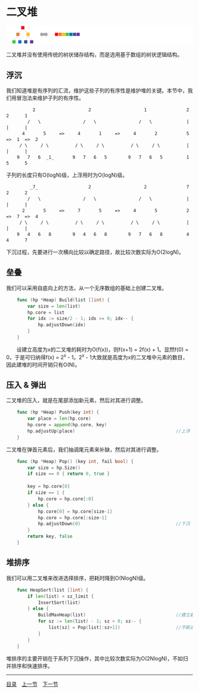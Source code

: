 # 二叉堆
![](../images/BinaryHeap.png)

二叉堆并没有使用传统的树状储存结构，而是选用基于数组的树状逻辑结构。

## 浮沉
我们知道堆是有序列的汇流，维护这些子列的有序性是维护堆的关键。本节中，我们用冒泡法来维护子列的有序性。
```
		  2                    2                    1               2      2      1
		/   \                /   \                /   \             |      |      |
	  4       5     =>     4       1     =>     4       2           5  =>  1  =>  2
	 / \     / \          / \     / \          / \     / \          |      |      |
	9   7   6  _1_       9   7   6   5        9   7   6   5         1      5      5
```
子列的长度只有O(logN)级，上浮用时为O(logN)级。
``` 
		 _7_                   2                    2               7      2      2
		/   \                /   \                /   \             |      |      |
	  2       5     =>     7       5     =>     4       5           2  =>  7  =>  4
	 / \     / \          / \     / \          / \     / \          |      |      |
	9   4   6   8        9   4   6   8        9   7   6   8         4      4      7
``` 
下沉过程，先要进行一次横向比较以确定路径，故比较次数实际为O(2logN)。

## 垒叠
我们可以采用自底向上的方法，从一个无序数组的基础上创建二叉堆。
```go
	func (hp *Heap) Build(list []int) {
		var size = len(list)
		hp.core = list
		for idx := size/2 - 1; idx >= 0; idx-- {
			hp.adjustDown(idx)
		}
	}
```
　　设建立高度为x的二叉堆的耗时为O(f(x))，则f(x+1) = 2f(x) + 1。显然f(0) = 0，于是可归纳得f(x) = 2<sup>x</sup> - 1。2<sup>x</sup> - 1大致就是高度为x的二叉堆中元素的数目，因此建堆的时间开销只有O(N)。

## 压入 & 弹出
二叉堆的压入，就是在尾部添加新元素，然后对其进行调整。
```go
	func (hp *Heap) Push(key int) {
		var place = len(hp.core)
		hp.core = append(hp.core, key)
		hp.adjustUp(place)										//上浮
	}
```
二叉堆在弹首元素后，我们抽调尾元素来补缺，然后对其进行调整。
```go
	func (hp *Heap) Pop() (key int, fail bool) {
		var size = hp.Size()
		if size == 0 { return 0, true }

		key = hp.core[0]
		if size == 1 {
			hp.core = hp.core[:0]
		} else {
			hp.core[0] = hp.core[size-1]
			hp.core = hp.core[:size-1]
			hp.adjustDown(0)									//下沉
		}
		return key, false
	}
```

## 堆排序
我们可以用二叉堆来改进选择排序，把耗时降到O(NlogN)级。
```go
	func HeapSort(list []int) {
		if len(list) < sz_limit {
			InsertSort(list)
		} else {
			BuildMaxHeap(list)									//建立最大堆
			for sz := len(list) - 1; sz > 0; sz-- {
				list[sz] = Pop(list[:sz+1])						//不断选出剩余部分中的最大值
			}
		}
	}
```
堆排序的主要开销在于系列下沉操作，其中比较次数实际为O(2NlogN)，不如归并排序和快速排序。

---
[目录](../index.md)　[上一节](06.md)　[下一节](06-B.md)

